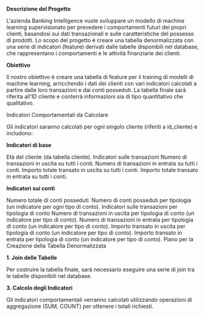 **Descrizione del Progetto** 

L'azienda Banking Intelligence vuole sviluppare un modello di machine learning supervisionato per prevedere i comportamenti futuri dei propri clienti, basandosi sui dati transazionali e sulle caratteristiche del possesso di prodotti. Lo scopo del progetto è creare una tabella denormalizzata con una serie di indicatori (feature) derivati dalle tabelle disponibili nel database, che rappresentano i comportamenti e le attività finanziarie dei clienti.

**Obiettivo**

Il nostro obiettivo è creare una tabella di feature per il training di modelli di machine learning, arricchendo i dati dei clienti con vari indicatori calcolati a partire dalle loro transazioni e dai conti posseduti. La tabella finale sarà riferita all'ID cliente e conterrà informazioni sia di tipo quantitativo che qualitativo.

Indicatori Comportamentali da Calcolare

Gli indicatori saranno calcolati per ogni singolo cliente (riferiti a id_cliente) e includono:

**Indicatori di base**

Età del cliente (da tabella cliente).
Indicatori sulle transazioni
Numero di transazioni in uscita su tutti i conti.
Numero di transazioni in entrata su tutti i conti.
Importo totale transato in uscita su tutti i conti.
Importo totale transato in entrata su tutti i conti.

**Indicatori sui conti**

Numero totale di conti posseduti.
Numero di conti posseduti per tipologia (un indicatore per ogni tipo di conto).
Indicatori sulle transazioni per tipologia di conto
Numero di transazioni in uscita per tipologia di conto (un indicatore per tipo di conto).
Numero di transazioni in entrata per tipologia di conto (un indicatore per tipo di conto).
Importo transato in uscita per tipologia di conto (un indicatore per tipo di conto).
Importo transato in entrata per tipologia di conto (un indicatore per tipo di conto).
Piano per la Creazione della Tabella Denormalizzata

**1. Join delle Tabelle**
   
Per costruire la tabella finale, sarà necessario eseguire una serie di join tra le tabelle disponibili nel database.

**3. Calcolo degli Indicatori**
   
Gli indicatori comportamentali verranno calcolati utilizzando operazioni di aggregazione (SUM, COUNT) per ottenere i totali richiesti.
